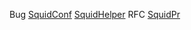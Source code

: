 Bug [](https://bugs.squid-cache.org/show_bug.cgi?id=)
[SquidConf](https://wiki.squid-cache.org/InterWikiMap/SquidConf#)
[](http://www.squid-cache.org/Doc/config/)
[SquidHelper](https://wiki.squid-cache.org/InterWikiMap/SquidHelper#)
[](http://www.squid-cache.org/Versions/v5/manuals/) RFC
[](https://tools.ietf.org/rfc/rfc)
[SquidPr](https://wiki.squid-cache.org/InterWikiMap/SquidPr#)
[](https://github.com/squid-cache/squid/pull/)
